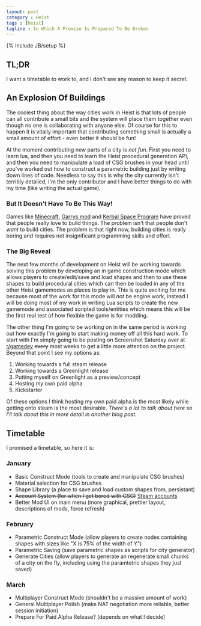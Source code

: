 ```yaml
---
layout: post
category : Heist
tags : [heist]
tagline : In Which A Promise Is Prepared To Be Broken
---
```

{% include JB/setup %}


## TL;DR

I want a timetable to work to, and I don't see any reason to keep it secret.

## An Explosion Of Buildings

The coolest thing about the way cities work in Heist is that lots of people can all contribute a small bits and the system will place them together even though no one is collaborating with anyone else. Of course for this to happen it is vitally important that contributing something small is actually a small amount of effort - even better it should be fun!

At the moment contributing new parts of a city is _not fun_. First you need to learn lua, and then you need to learn the Heist procedural generation API, and then you need to manipulate a load of CSG brushes in your head until you've worked out how to construct a parametric building just by writing down lines of code. Needless to say this is why the city currently isn't terribly detailed, I'm the only contributor and I have better things to do with my time (like writing the actual game).

### But It Doesn't Have To Be This Way!

Games like [Minecraft](http://minecraft.net/), [Garrys mod](http://garrysmod.com/) and [Kerbal Space Program](https://kerbalspaceprogram.com/) have proved that people really love to build things. The problem isn't that people don't _want_ to build cities. The problem is that right now, building cities is really boring and requires not insignificant programming skills and effort.

### The Big Reveal

The next few months of development on Heist will be working towards solving this problem by developing an in game construction mode which allows players to create/edit/save and load shapes and then to use these shapes to build procedural cities which can then be loaded in any of the other Heist gamemodes as places to play in. This is quite exciting for me because most of the work for this mode will _not_ be engine work, instead I will be doing most of my work in writing Lua scripts to create the new gamemode and associated scripted tools/entities which means this will be the first real test of how flexible the game is for modding.

The other thing I'm going to be working on in the same period is working out how exactly I'm going to start making money off all this hard work. To start with I'm simply going to be posting on Screenshot Saturday over at [r/gamedev](http://www.reddit.com/r/gamedev) <del>every</del> most weeks to get a little more attention on the project. Beyond that point I see my options as:

1. Working towards a full steam release
2. Working towards a Greenlight release
3. Putting myself on Greenlight as a preview/concept
4. Hosting my own paid alpha
5. Kickstarter

Of these options I think hosting my own paid alpha is the most likely while getting onto steam is the most desirable. _There's a lot to talk about here so I'll talk about this in more detail in another blog post_.

## Timetable

I promised a timetable, so here it is:

### January

- Basic Construct Mode (tools to create and manipulate CSG brushes)
- Material selection for CSG brushes
- Shape Library (a place to save and load custom shapes from, persistant)
- <del>Account System (for when I get bored with CSG)</del> [Steam accounts](/Heist/2013/01/09/Thinking-Aloud-About-Release/)
- Better Mod UI on main menu (more graphical, prettier layout, descriptions of mods, force refresh)

### February

- Parametric Construct Mode (allow players to create nodes containing shapes with sizes like "X is 75% of the width of Y")
- Parametric Saving (save parametric shapes as scripts for city generator)
- Generate Cities (allow players to generate an regenerate small chunks of a city on the fly, including using the paramtetric shapes they just saved)

### March

- Multiplayer Construct Mode (shouldn't be a massive amount of work)
- General Multiplayer Polish (make NAT negotiation more reliable, better session initiation)
- Prepare For Paid Alpha Release? (depends on what I decide)
